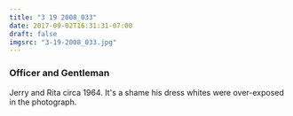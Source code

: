 ```yaml
---
title: "3 19 2008_033"
date: 2017-09-02T16:31:31-07:00
draft: false
imgsrc: "3-19-2008_033.jpg"
---
```


### Officer and Gentleman

Jerry and Rita circa 1964. It's a shame his dress whites were over-exposed in the photograph.
